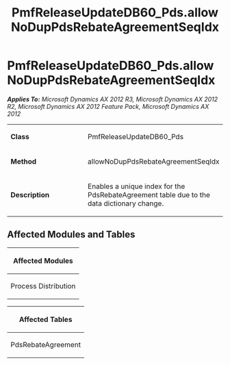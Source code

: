 ﻿---
title: PmfReleaseUpdateDB60_Pds.allowNoDupPdsRebateAgreementSeqIdx
TOCTitle: PmfReleaseUpdateDB60_Pds.allowNoDupPdsRebateAgreementSeqIdx
ms:assetid: d2f6ae1f-8217-6c4d-5bc3-8749ed4a341f
ms:mtpsurl: https://msdn.microsoft.com/en-us/library/JJ686989(v=AX.60)
ms:contentKeyID: 49711439
ms.date: 05/18/2015
mtps_version: v=AX.60
---

# PmfReleaseUpdateDB60\_Pds.allowNoDupPdsRebateAgreementSeqIdx 


_**Applies To:** Microsoft Dynamics AX 2012 R3, Microsoft Dynamics AX 2012 R2, Microsoft Dynamics AX 2012 Feature Pack, Microsoft Dynamics AX 2012_

<table>
<colgroup>
<col style="width: 50%" />
<col style="width: 50%" />
</colgroup>
<tbody>
<tr class="odd">
<td><p><strong>Class</strong></p></td>
<td><p>PmfReleaseUpdateDB60_Pds</p></td>
</tr>
<tr class="even">
<td><p><strong>Method</strong></p></td>
<td><p>allowNoDupPdsRebateAgreementSeqIdx</p></td>
</tr>
<tr class="odd">
<td><p><strong>Description</strong></p></td>
<td><p>Enables a unique index for the PdsRebateAgreement table due to the data dictionary change.</p></td>
</tr>
</tbody>
</table>


## Affected Modules and Tables

<table>
<colgroup>
<col style="width: 100%" />
</colgroup>
<thead>
<tr class="header">
<th><p>Affected Modules</p></th>
</tr>
</thead>
<tbody>
<tr class="odd">
<td><p>Process Distribution</p></td>
</tr>
</tbody>
</table>


<table>
<colgroup>
<col style="width: 100%" />
</colgroup>
<thead>
<tr class="header">
<th><p>Affected Tables</p></th>
</tr>
</thead>
<tbody>
<tr class="odd">
<td><p>PdsRebateAgreement</p></td>
</tr>
</tbody>
</table>

  



